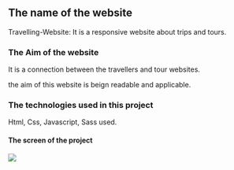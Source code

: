 <h2> The name of the website</h2>

Travelling-Website: It is a responsive website about trips and tours.

<h3> The Aim of the website </h3>

It is a connection between the travellers and tour websites.

the aim of this website is beign readable and applicable.

<h3> The technologies used in this project </h3>

Html, Css, Javascript, Sass used.

<h4>The screen of the project</h4>

![](screen.gif)


